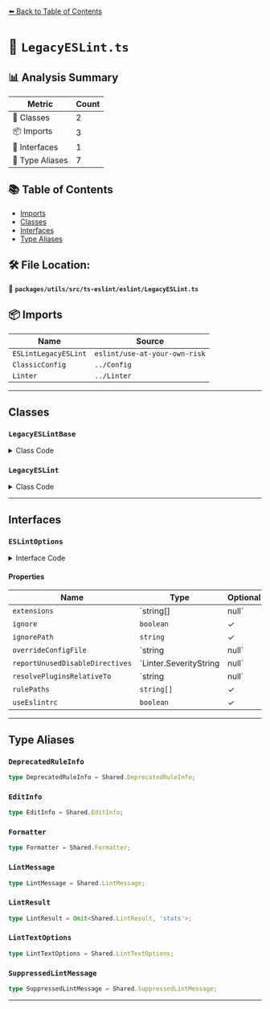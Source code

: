 [⬅️ Back to Table of Contents](../../../../../index.md)

# 📄 `LegacyESLint.ts`

## 📊 Analysis Summary

| Metric | Count |
|--------|-------|
| 🧱 Classes | 2 |
| 📦 Imports | 3 |
| 📐 Interfaces | 1 |
| 📑 Type Aliases | 7 |

## 📚 Table of Contents

- [Imports](#imports)
- [Classes](#classes)
- [Interfaces](#interfaces)
- [Type Aliases](#type-aliases)

## 🛠️ File Location:
📂 **`packages/utils/src/ts-eslint/eslint/LegacyESLint.ts`**

## 📦 Imports

| Name | Source |
|------|--------|
| `ESLintLegacyESLint` | `eslint/use-at-your-own-risk` |
| `ClassicConfig` | `../Config` |
| `Linter` | `../Linter` |


---

## Classes

### `LegacyESLintBase`

<details><summary>Class Code</summary>

```ts
declare class LegacyESLintBase extends Shared.ESLintBase<
  ClassicConfig.Config,
  LegacyESLint.ESLintOptions
> {
  static readonly configType: 'eslintrc';
}
```
</details>

### `LegacyESLint`

<details><summary>Class Code</summary>

```ts
export class LegacyESLint extends (ESLintLegacyESLint as typeof LegacyESLintBase) {}
```
</details>


---

## Interfaces

### `ESLintOptions`

<details><summary>Interface Code</summary>

```ts
export interface ESLintOptions
    extends Shared.ESLintOptions<ClassicConfig.Config> {
    /**
     * If you pass directory paths to the eslint.lintFiles() method, ESLint checks the files in those directories that
     * have the given extensions. For example, when passing the src/ directory and extensions is [".js", ".ts"], ESLint
     * will lint *.js and *.ts files in src/. If extensions is null, ESLint checks *.js files and files that match
     * overrides[].files patterns in your configuration.
     * Note: This option only applies when you pass directory paths to the eslint.lintFiles() method.
     * If you pass glob patterns, ESLint will lint all files matching the glob pattern regardless of extension.
     */
    extensions?: string[] | null;
    /**
     * If false is present, the eslint.lintFiles() method doesn't respect `.eslintignore` files in your configuration.
     * @default true
     */
    ignore?: boolean;
    /**
     * The path to a file ESLint uses instead of `$CWD/.eslintignore`.
     * If a path is present and the file doesn't exist, this constructor will throw an error.
     */
    ignorePath?: string;
    /**
     * The path to a configuration file, overrides all configurations used with this instance.
     * The options.overrideConfig option is applied after this option is applied.
     */
    overrideConfigFile?: string | null;
    /**
     * The severity to report unused eslint-disable directives.
     * If this option is a severity, it overrides the reportUnusedDisableDirectives setting in your configurations.
     */
    reportUnusedDisableDirectives?: Linter.SeverityString | null;
    /**
     * The path to a directory where plugins should be resolved from.
     * If null is present, ESLint loads plugins from the location of the configuration file that contains the plugin
     * setting.
     * If a path is present, ESLint loads all plugins from there.
     */
    resolvePluginsRelativeTo?: string | null;
    /**
     * An array of paths to directories to load custom rules from.
     */
    rulePaths?: string[];
    /**
     * If false is present, ESLint doesn't load configuration files (.eslintrc.* files).
     * Only the configuration of the constructor options is valid.
     */
    useEslintrc?: boolean;
  }
```
</details>

#### Properties

| Name | Type | Optional | Description |
|------|------|----------|-------------|
| `extensions` | `string[] | null` | ✓ |  |
| `ignore` | `boolean` | ✓ |  |
| `ignorePath` | `string` | ✓ |  |
| `overrideConfigFile` | `string | null` | ✓ |  |
| `reportUnusedDisableDirectives` | `Linter.SeverityString | null` | ✓ |  |
| `resolvePluginsRelativeTo` | `string | null` | ✓ |  |
| `rulePaths` | `string[]` | ✓ |  |
| `useEslintrc` | `boolean` | ✓ |  |


---

## Type Aliases

### `DeprecatedRuleInfo`

```ts
type DeprecatedRuleInfo = Shared.DeprecatedRuleInfo;
```

### `EditInfo`

```ts
type EditInfo = Shared.EditInfo;
```

### `Formatter`

```ts
type Formatter = Shared.Formatter;
```

### `LintMessage`

```ts
type LintMessage = Shared.LintMessage;
```

### `LintResult`

```ts
type LintResult = Omit<Shared.LintResult, 'stats'>;
```

### `LintTextOptions`

```ts
type LintTextOptions = Shared.LintTextOptions;
```

### `SuppressedLintMessage`

```ts
type SuppressedLintMessage = Shared.SuppressedLintMessage;
```


---